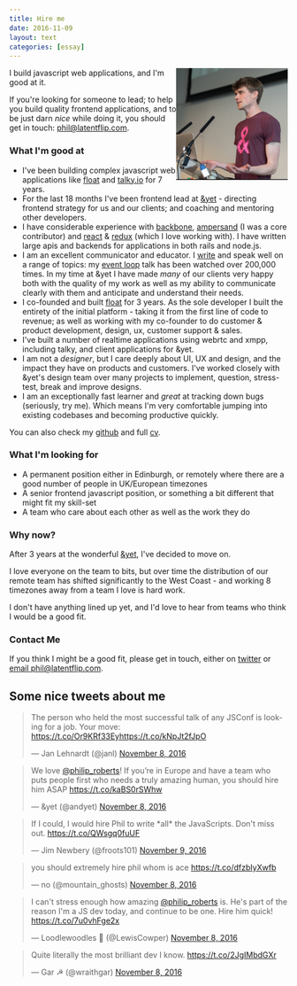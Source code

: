 ```yaml
---
title: Hire me
date: 2016-11-09
layout: text
categories: [essay]
---
```


<p class="image" style="float:right; width: 40%; height: auto; margin-top: 0"><img src="/assets/images/me.png" style="margin-top:0; margin-right: 0"></p>
I build javascript web applications, and I'm good at it.

If you're looking for someone to lead; to help you build quality frontend applications, and to be just darn _nice_ while doing it, you should get in touch: [phil@latentflip.com](mailto:phil@latentflip.com).


### What I'm good at

* I've been building complex javascript web applications like [float](http://floatapp.com) and [talky.io](https://talky.io) for 7 years.
* For the last 18 months I've been frontend lead at [&yet](https://andyet.com) - directing frontend strategy for us and our clients; and coaching and mentoring other developers.
* I have considerable experience with [backbone](http://backbonejs.org/), [ampersand](https://ampersandjs.com) (I was a core contributor) and [react](https://facebook.github.io/react/) & [redux](http://redux.js.org/) (which I love working with). I have written large apis and backends for applications in both rails and node.js.
* I am an excellent communicator and educator. I [write](http://latentflip.com) and speak well on a range of topics: my [event loop](https://www.youtube.com/watch?v=8aGhZQkoFbQ) talk has been watched over 200,000 times. In my time at &yet I have made _many_ of our clients very happy both with the quality of my work as well as my ability to communicate clearly with them and anticipate and understand their needs.
* I co-founded and built [float](http://floatapp.com) for 3 years. As the sole developer I built the entirety of the initial platform - taking it from the first line of code to revenue; as well as working with my co-founder to do customer & product development, design, ux, customer support & sales.
* I've built a number of realtime applications using webrtc and xmpp, including talky, and client applications for &yet.
* I am not a _designer_, but I care deeply about UI, UX and design, and the impact they have on products and customers. I've worked closely with &yet's design team over many projects to implement, question, stress-test, break and improve designs.
* I am an exceptionally fast learner and _great_ at tracking down bugs (seriously, try me). Which means I'm very comfortable jumping into existing codebases and becoming productive quickly.

You can also check my [github](https://github.com/latentflip) and full [cv](http://latentflip.com/cv).

### What I'm looking for

* A permanent position either in Edinburgh, or remotely where there are a good number of people in UK/European timezones
* A senior frontend javascript position, or something a bit different that might fit my skill-set
* A team who care about each other as well as the work they do

### Why now?

After 3 years at the wonderful [&yet](https://andyet.com), I've decided to move on.

I love everyone on the team to bits, but over time the distribution of our remote team has shifted significantly to the West Coast - and working 8 timezones away from a team I love is hard work.

I don't have anything lined up yet, and I'd love to hear from teams who think I would be a good fit.

### Contact Me

If you think I might be a good fit, please get in touch, either on [twitter](https://twitter.com/philip_roberts) or [email phil@latentflip.com](mailto:phil@latentflip.com).


## Some nice tweets about me

<blockquote class="twitter-tweet" data-lang="en" data-cards="hidden"><p lang="en" dir="ltr">The person who held the most successful talk of any JSConf is looking for a job. Your move: <a href="https://t.co/Or9KRf33Ey">https://t.co/Or9KRf33Ey</a><a href="https://t.co/kNpJt2fJpO">https://t.co/kNpJt2fJpO</a></p>&mdash; Jan Lehnardt (@janl) <a href="https://twitter.com/janl/status/796090266952278016">November 8, 2016</a></blockquote>

<blockquote class="twitter-tweet" data-lang="en" data-conversation="none"><p lang="en" dir="ltr">We love <a href="https://twitter.com/philip_roberts">@philip_roberts</a>! If you’re in Europe and have a team who puts people first who needs a truly amazing human, you should hire him ASAP <a href="https://t.co/kaBS0rSWhw">https://t.co/kaBS0rSWhw</a></p>&mdash; &amp;yet (@andyet) <a href="https://twitter.com/andyet/status/796054731068014593">November 8, 2016</a></blockquote>

<blockquote class="twitter-tweet" data-lang="en"><p lang="en" dir="ltr">If I could, I would hire Phil to write *all* the JavaScripts. Don&#39;t miss out. <a href="https://t.co/QWsgq0fuUF">https://t.co/QWsgq0fuUF</a></p>&mdash; Jim Newbery (@froots101) <a href="https://twitter.com/froots101/status/796330145707474944">November 9, 2016</a></blockquote>

<blockquote class="twitter-tweet" data-lang="en"><p lang="en" dir="ltr">you should extremely hire phil whom is ace <a href="https://t.co/dfzbIyXwfb">https://t.co/dfzbIyXwfb</a></p>&mdash; no (@mountain_ghosts) <a href="https://twitter.com/mountain_ghosts/status/796092149628538880">November 8, 2016</a></blockquote>

<blockquote class="twitter-tweet" data-lang="en"><p lang="en" dir="ltr">I can&#39;t stress enough how amazing <a href="https://twitter.com/philip_roberts">@philip_roberts</a> is. He&#39;s part of the reason I&#39;m a JS dev today, and continue to be one. Hire him quick! <a href="https://t.co/7u0vhFge2x">https://t.co/7u0vhFge2x</a></p>&mdash; Loodlewoodles 👻 (@LewisCowper) <a href="https://twitter.com/LewisCowper/status/796100462730743808">November 8, 2016</a></blockquote>

<blockquote class="twitter-tweet" data-lang="en"><p lang="en" dir="ltr">Quite literally the most brilliant dev I know. <a href="https://t.co/2JgIMbdGXr">https://t.co/2JgIMbdGXr</a></p>&mdash; Gar ☭ (@wraithgar) <a href="https://twitter.com/wraithgar/status/796116793001537537">November 8, 2016</a></blockquote>
<script async src="//platform.twitter.com/widgets.js" charset="utf-8"></script>
